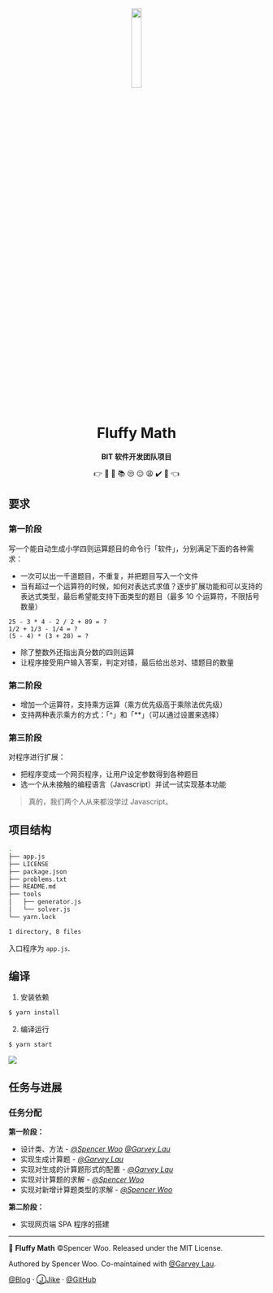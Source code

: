 <div align="center">

<img src="artwork/fluffy-math.png" width="20%"/>

<h1>Fluffy Math</h1>

<p><strong>BIT 软件开发团队项目</strong></p>

<p>👉  🔢  📝  📚  😒  😑  😩  ✔️  📓  👈</p>

<!-- <h3>
<a href="https://github.com/spencerwooo/Sudoku">项目主页</a>
<span> · </span>
<a href="https://spencerwoo.com/Sudoku">博客首页</a>
<span> · </span>
<a href="https://spencerwoo.com/Sudoku/Progress">开发历程</a>
</h3> -->

</div>

## 要求

### 第一阶段

写一个能自动生成小学四则运算题目的命令行「软件」，分别满足下面的各种需求：

- 一次可以出一千道题目，不重复，并把题目写入一个文件
- 当有超过一个运算符的时候，如何对表达式求值？逐步扩展功能和可以支持的表达式类型，最后希望能支持下面类型的题目（最多 10 个运算符，不限括号数量）

```
25 - 3 * 4 - 2 / 2 + 89 = ?
1/2 + 1/3 - 1/4 = ?
(5 - 4) * (3 + 28) = ?
```

- 除了整数外还指出真分数的四则运算
- 让程序接受用户输入答案，判定对错，最后给出总对、错题目的数量

### 第二阶段

- 增加一个运算符，支持乘方运算（乘方优先级高于乘除法优先级）
- 支持两种表示乘方的方式：「^」和「\*\*」（可以通过设置来选择）

### 第三阶段

对程序进行扩展：

- 把程序变成一个网页程序，让用户设定参数得到各种题目
- 选一个从未接触的编程语言（Javascript）并试一试实现基本功能

> 真的，我们两个人从来都没学过 Javascript。

## 项目结构

```bash
.
├── app.js
├── LICENSE
├── package.json
├── problems.txt
├── README.md
├── tools
│   ├── generator.js
│   └── solver.js
└── yarn.lock

1 directory, 8 files
```

入口程序为 `app.js`.

## 编译

1. 安装依赖

```bash
$ yarn install
```

2. 编译运行

```bash
$ yarn start
```

![](https://i.loli.net/2019/01/17/5c40356ef38c5.png)

## 任务与进展

### 任务分配

**第一阶段：**

- 设计类、方法 - *[@Spencer Woo](https://github.com/spencerwooo)* *[@Garvey Lau](https://github.com/Garvey98)*
- 实现生成计算题 - *[@Garvey Lau](https://github.com/Garvey98)*
- 实现对生成的计算题形式的配置 - *[@Garvey Lau](https://github.com/Garvey98)*
- 实现对计算题的求解 - *[@Spencer Woo](https://github.com/spencerwooo)*
- 实现对新增计算题类型的求解 - *[@Spencer Woo](https://github.com/spencerwooo)*

**第二阶段：**

- 实现网页端 SPA 程序的搭建
---

🔢 **Fluffy Math** ©Spencer Woo. Released under the MIT License.

Authored by Spencer Woo. Co-maintained with [@Garvey Lau](https://github.com/Garvey98).

[@Blog](https://spencerwoo.com/) · [ⒿJike](https://web.okjike.com/user/4DDA0425-FB41-4188-89E4-952CA15E3C5E/post) · [@GitHub](https://github.com/spencerwooo)
